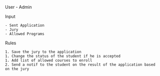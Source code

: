 User - Admin

Input

    - Sent Application
    - Jury
    - Allowed Programs

Rules

    1. Save the jury to the application
    1. Change the status of the student if he is accepted
    1. Add list of allowed courses to enroll
    2. Send a notif to the student on the result of the application based on the jury

